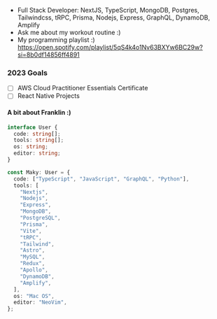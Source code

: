 - Full Stack Developer: NextJS, TypeScript, MongoDB, Postgres, Tailwindcss, tRPC, Prisma, Nodejs, Express, GraphQL, DynamoDB, Amplify
- Ask me about my workout routine :)
- My programming playlist :) https://open.spotify.com/playlist/5qS4k4o1Nv63BXYw6BC29w?si=8b0df14856ff4891

### 2023 Goals

- [ ] AWS Cloud Practitioner Essentials Certificate
- [ ] React Native Projects

#### A bit about Franklin :)

```typescript
interface User {
  code: string[];
  tools: string[];
  os: string;
  editor: string;
}

const Maky: User = {
  code: ["TypeScript", "JavaScript", "GraphQL", "Python"],
  tools: [
    "Nextjs",
    "Nodejs",
    "Express",
    "MongoDB",
    "PostgreSQL",
    "Prisma",
    "Vite",
    "tRPC",
    "Tailwind",
    "Astro",
    "MySQL",
    "Redux",
    "Apollo",
    "DynamoDB",
    "Amplify",
  ],
  os: "Mac OS",
  editor: "NeoVim",
};
```
